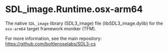 # SDL_image.Runtime.osx-arm64

The native `SDL_image` library (SDL3_image) file (libSDL3_image.dylib) for the `osx-arm64` target framework moniker (TFM).

For more information, see the main repository: https://github.com/bottlenoselabs/SDL3-cs
